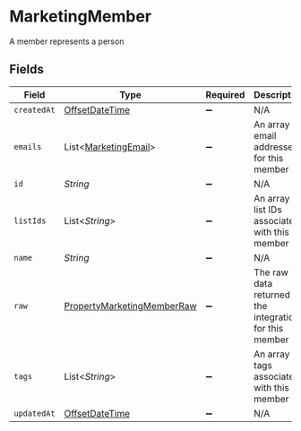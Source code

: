 # MarketingMember

A member represents a person


## Fields

| Field                                                                                     | Type                                                                                      | Required                                                                                  | Description                                                                               |
| ----------------------------------------------------------------------------------------- | ----------------------------------------------------------------------------------------- | ----------------------------------------------------------------------------------------- | ----------------------------------------------------------------------------------------- |
| `createdAt`                                                                               | [OffsetDateTime](https://docs.oracle.com/javase/8/docs/api/java/time/OffsetDateTime.html) | :heavy_minus_sign:                                                                        | N/A                                                                                       |
| `emails`                                                                                  | List<[MarketingEmail](../../models/shared/MarketingEmail.md)>                             | :heavy_minus_sign:                                                                        | An array of email addresses for this member                                               |
| `id`                                                                                      | *String*                                                                                  | :heavy_minus_sign:                                                                        | N/A                                                                                       |
| `listIds`                                                                                 | List<*String*>                                                                            | :heavy_minus_sign:                                                                        | An array of list IDs associated with this member                                          |
| `name`                                                                                    | *String*                                                                                  | :heavy_minus_sign:                                                                        | N/A                                                                                       |
| `raw`                                                                                     | [PropertyMarketingMemberRaw](../../models/shared/PropertyMarketingMemberRaw.md)           | :heavy_minus_sign:                                                                        | The raw data returned by the integration for this member                                  |
| `tags`                                                                                    | List<*String*>                                                                            | :heavy_minus_sign:                                                                        | An array of tags associated with this member                                              |
| `updatedAt`                                                                               | [OffsetDateTime](https://docs.oracle.com/javase/8/docs/api/java/time/OffsetDateTime.html) | :heavy_minus_sign:                                                                        | N/A                                                                                       |